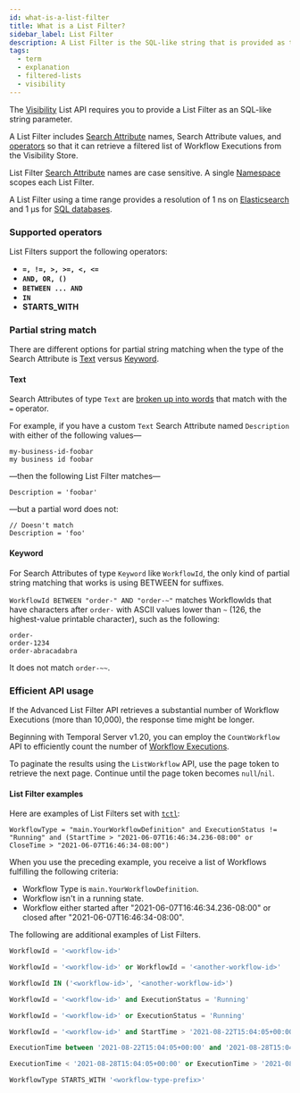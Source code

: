 ```yaml
---
id: what-is-a-list-filter
title: What is a List Filter?
sidebar_label: List Filter
description: A List Filter is the SQL-like string that is provided as the parameter to an advanced Visibility List API.
tags:
  - term
  - explanation
  - filtered-lists
  - visibility
---
```


The [Visibility](/concepts/what-is-visibility) List API requires you to provide a List Filter as an SQL-like string parameter.

A List Filter includes [Search Attribute](/concepts/what-is-a-search-attribute) names, Search Attribute values, and [operators](#supported-operators) so that it can retrieve a filtered list of Workflow Executions from the Visibility Store.

List Filter [Search Attribute](/concepts/what-is-a-search-attribute) names are case sensitive.
A single [Namespace](/concepts/what-is-a-namespace) scopes each List Filter.

A List Filter using a time range provides a resolution of 1 ns on [Elasticsearch](/self-hosted/how-to-integrate-elasticsearch-into-a-temporal-cluster) and 1 µs for [SQL databases](/self-hosted/how-to-set-up-visibility-in-a-temporal-cluster).

### Supported operators

List Filters support the following operators:

- **`=, !=, >, >=, <, <=`**
- **`AND, OR, ()`**
- **`BETWEEN ... AND`**
- **`IN`**
- **STARTS_WITH**

<!-- - **ORDER BY** -->

<!-- The **ORDER BY** operator is supported only when Elasticsearch is used as the Visibility store.

The **ORDER BY** operator is currently not supported in Temporal Cloud.

Custom Search Attributes of the `Text` type cannot be used in **ORDER BY** clauses. -->

### Partial string match

There are different options for partial string matching when the type of the Search Attribute is [Text](#text) versus [Keyword](#keyword).

#### Text

Search Attributes of type `Text` are [broken up into words](https://www.elastic.co/guide/en/elasticsearch/reference/current/analysis-standard-tokenizer.html) that match with the `=` operator.

For example, if you have a custom `Text` Search Attribute named `Description` with either of the following values—

```
my-business-id-foobar
my business id foobar
```

—then the following List Filter matches—

```
Description = 'foobar'
```

—but a partial word does not:

```
// Doesn't match
Description = 'foo'
```

#### Keyword

For Search Attributes of type `Keyword` like `WorkflowId`, the only kind of partial string matching that works is using BETWEEN for suffixes.

`WorkflowId BETWEEN "order-" AND "order-~"` matches WorkflowIds that have characters after `order-` with ASCII values lower than `~` (126, the highest-value printable character), such as the following:

```
order-
order-1234
order-abracadabra
```

It does not match `order-~~`.

### Efficient API usage

If the Advanced List Filter API retrieves a substantial number of Workflow Executions (more than 10,000), the response time might be longer.

Beginning with Temporal Server v1.20, you can employ the `CountWorkflow` API to efficiently count the number of [Workflow Executions](/concepts/what-is-a-workflow-execution).

To paginate the results using the `ListWorkflow` API, use the page token to retrieve the next page.
Continue until the page token becomes `null`/`nil`.

#### List Filter examples

Here are examples of List Filters set with [`tctl`](/tctl-v1/workflow/list):

```
WorkflowType = "main.YourWorkflowDefinition" and ExecutionStatus != "Running" and (StartTime > "2021-06-07T16:46:34.236-08:00" or CloseTime > "2021-06-07T16:46:34-08:00")
```

When you use the preceding example, you receive a list of Workflows fulfilling the following criteria:

- Workflow Type is `main.YourWorkflowDefinition`.
- Workflow isn't in a running state.
- Workflow either started after "2021-06-07T16:46:34.236-08:00" or closed after "2021-06-07T16:46:34-08:00".

The following are additional examples of List Filters.

```sql
WorkflowId = '<workflow-id>'
```

```sql
WorkflowId = '<workflow-id>' or WorkflowId = '<another-workflow-id>'
```

```sql
WorkflowId IN ('<workflow-id>', '<another-workflow-id>')
```

<!-- ```sql
WorkflowId = '<workflow-id>' order by StartTime desc
``` -->

```sql
WorkflowId = '<workflow-id>' and ExecutionStatus = 'Running'
```

```sql
WorkflowId = '<workflow-id>' or ExecutionStatus = 'Running'
```

```sql
WorkflowId = '<workflow-id>' and StartTime > '2021-08-22T15:04:05+00:00'
```

```sql
ExecutionTime between '2021-08-22T15:04:05+00:00' and '2021-08-28T15:04:05+00:00'
```

```sql
ExecutionTime < '2021-08-28T15:04:05+00:00' or ExecutionTime > '2021-08-22T15:04:05+00:00'
```

```sql
WorkflowType STARTS_WITH '<workflow-type-prefix>'
```

<!-- ```sql
order by ExecutionTime
```

```sql
order by StartTime desc, CloseTime asc
```

```sql
order by CustomIntField asc
``` -->
